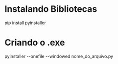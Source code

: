 # Instalando Bibliotecas
pip install pyinstaller

# Criando o .exe
pyinstaller --onefile --windowed nome_do_arquivo.py